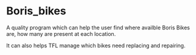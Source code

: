 # Boris_bikes
A quality program which can help the user find where availble Boris Bikes are, how many are present at each location.

It can also helps TFL manage which bikes need replacing and repairing. 